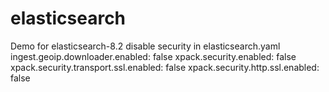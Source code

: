 # elasticsearch
Demo for elasticsearch-8.2
disable security in elasticsearch.yaml
ingest.geoip.downloader.enabled: false
xpack.security.enabled: false
xpack.security.transport.ssl.enabled: false
xpack.security.http.ssl.enabled: false
